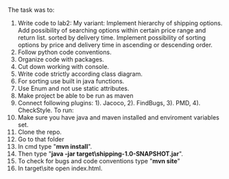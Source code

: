 The task was to:
1. Write code to lab2:
  My variant:
  Implement hierarchy of shipping options. Add possibility of searching options within certain price range and return list. sorted by delivery time.
  Implement possibility of sorting options by price and delivery time in ascending or descending order.
2. Follow python code conventions.
3. Organize code with packages.
4. Cut down working with console.
5. Write code strictly according class diagram.
6. For sorting use built in java functions.
7. Use Enum and not use static attributes.
8. Make project be able to be run as maven
9. Connect following plugins:
        1). Jacoco,
        2). FindBugs,
        3). PMD,
        4). CheckStyle.
To run:
1. Make sure you have java and maven installed and enviroment variables set.
2. Clone the repo.
3. Go to that folder
4. In cmd type "**mvn install**".
5. Then type "**java -jar target\shipping-1.0-SNAPSHOT.jar**".
6. To check for bugs and code conventions type "**mvn site**"
7. In target\site open index.html.
